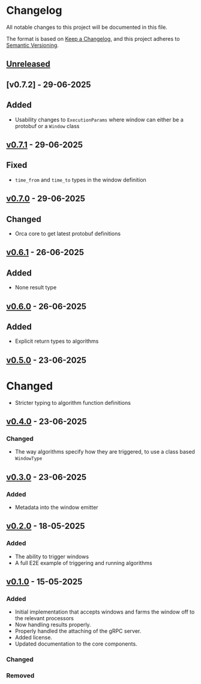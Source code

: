 # Changelog

All notable changes to this project will be documented in this file.

The format is based on [Keep a Changelog](https://keepachangelog.com/en/1.1.0/),
and this project adheres to [Semantic Versioning](https://semver.org/spec/v2.0.0.html).

## [Unreleased]

## [v0.7.2] - 29-06-2025

## Added

- Usability changes to `ExecutionParams` where window can either be a protobuf or a `Window` class

## [v0.7.1] - 29-06-2025

## Fixed

- `time_from` and `time_to` types in the window definition

## [v0.7.0] - 29-06-2025

## Changed

- Orca core to get latest protobuf definitions

## [v0.6.1] - 26-06-2025

## Added

- None result type

## [v0.6.0] - 26-06-2025

## Added

- Explicit return types to algorithms

## [v0.5.0] - 23-06-2025

# Changed

- Stricter typing to algorithm function definitions

## [v0.4.0] - 23-06-2025

### Changed

- The way algorithms specify how they are triggered, to use a class based `WindowType`

## [v0.3.0] - 23-06-2025

### Added

- Metadata into the window emitter

## [v0.2.0] - 18-05-2025

### Added

- The ability to trigger windows
- A full E2E example of triggering and running algorithms

## [v0.1.0] - 15-05-2025

### Added

- Initial implementation that accepts windows and farms the window off to the relevant processors
- Now handling results properly.
- Properly handled the attaching of the gRPC server.
- Added license.
- Updated documentation to the core components.

### Changed

### Removed

[unreleased]: https://github.com/Predixus/Orca/compare/v0.7.1...HEAD
[v0.7.1]: https://github.com/Predixus/Orca/compare/v0.7.0...v0.7.1
[v0.7.0]: https://github.com/Predixus/Orca/compare/v0.6.1...v0.7.0
[v0.6.1]: https://github.com/Predixus/Orca/compare/v0.6.0...v0.6.1
[v0.6.0]: https://github.com/Predixus/Orca/compare/v0.5.0...v0.6.0
[v0.5.0]: https://github.com/Predixus/Orca/compare/v0.4.0...v0.5.0
[v0.4.0]: https://github.com/Predixus/Orca/compare/v0.3.0...v0.4.0
[v0.3.0]: https://github.com/Predixus/Orca/compare/v0.2.0...v0.3.0
[v0.2.0]: https://github.com/Predixus/Orca/compare/v0.1.0...v0.2.0
[v0.1.0]: https://github.com/Predixus/Orca/compare/v0.1.0...v0.1.0
